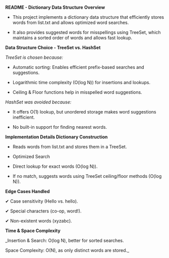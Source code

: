 **README - Dictionary Data Structure**
**Overview**
* This project implements a dictionary data structure that efficiently stores words from list.txt and allows optimized word searches.


* It also provides suggested words for misspellings using TreeSet, which maintains a sorted order of words and allows fast lookup.

**Data Structure Choice - TreeSet vs. HashSet**

_TreeSet is chosen because:_

* Automatic sorting: Enables efficient prefix-based searches and suggestions.


* Logarithmic time complexity (O(log N)) for insertions and lookups.


* Ceiling & Floor functions help in misspelled word suggestions.

_HashSet was avoided because:_

* It offers O(1) lookup, but unordered storage makes word suggestions inefficient.


* No built-in support for finding nearest words.

**Implementation Details
Dictionary Construction**

* Reads words from list.txt and stores them in a TreeSet.


* Optimized Search


* Direct lookup for exact words (O(log N)).


* If no match, suggests words using TreeSet ceiling/floor methods (O(log N)).


**Edge Cases Handled**

✔ Case sensitivity (Hello vs. hello).

✔ Special characters (co-op, word!).

✔ Non-existent words (xyzabc).

**Time & Space Complexity**

_Insertion & Search: O(log N), better for sorted searches.

Space Complexity: O(N), as only distinct words are stored._